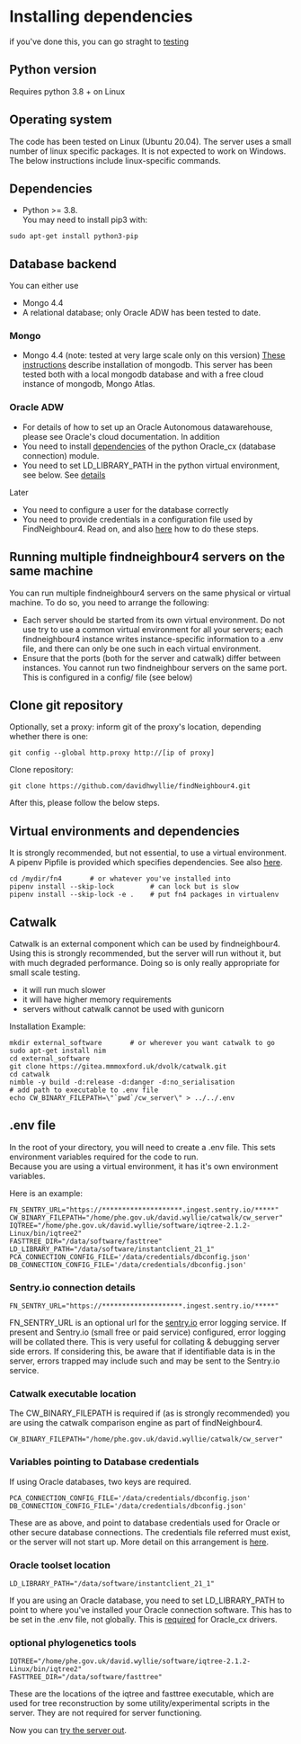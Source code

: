Installing dependencies
=============================================
if you've done this, you can go straght to [testing](Testing.md)

Python version
--------------
Requires python 3.8 + on Linux

Operating system
----------------
The code has been tested on Linux (Ubuntu 20.04).  The server uses a small number of linux specific packages.  It is not expected to work on Windows. 
The below instructions include linux-specific commands.

Dependencies
------------
* Python >= 3.8.  
You may need to install pip3 with: 
```
sudo apt-get install python3-pip
```

Database backend
----------------
You can either use 
* Mongo 4.4
* A relational database; only Oracle ADW has been tested to date.

### Mongo
* Mongo 4.4 (note: tested at very large scale only on this version)
[These instructions](mongoinstall.md) describe installation of mongodb.
This server has been tested both with a local mongodb database and with a free cloud instance of mongodb, Mongo Atlas.

### Oracle ADW
* For details of how to set up an Oracle Autonomous datawarehouse, please see Oracle's cloud documentation.
In addition
* You need to install [dependencies]((https://cx-oracle.readthedocs.io/en/latest/user_guide/initialization.html)) of the python Oracle_cx (database connection) module. 
* You need to set LD_LIBRARY_PATH in the python virtual environment, see below.
See [details](configuring_oracle_connections.md)  

Later
* You need to configure a user for the database correctly
* You need to provide credentials in a configuration file used by FindNeighbour4.
Read on, and also [here](configuring_oracle_connections.md) how to do these steps.  

Running multiple findneighbour4 servers on the same machine
-----------------------------------------------------------
You can run multiple findneighbour4 servers on the same physical or virtual machine.  To do so, you need to arrange the following:
* Each server should be started from its own virtual environment.  Do not use try to use a common virtual environment for all your servers; each findneighbour4 instance writes instance-specific information to a .env file, and there can only be one such in each virtual environment.
* Ensure that the ports (both for the server and catwalk) differ between instances.  You cannot run two findneighbour servers on the same port.  This is configured in a config/ file (see below)

Clone git repository
---------------------
Optionally, set a proxy: inform git of the proxy's location, depending whether there is one:
```
git config --global http.proxy http://[ip of proxy]
```

Clone repository:
```
git clone https://github.com/davidhwyllie/findNeighbour4.git
```

After this, please follow the below steps.

Virtual environments and dependencies
-------------------------------------
It is strongly recommended, but not essential, to use a virtual environment.
A pipenv Pipfile is provided which specifies dependencies.  See also [here](dependencies.md).

```
cd /mydir/fn4       # or whatever you've installed into
pipenv install --skip-lock         # can lock but is slow
pipenv install --skip-lock -e .    # put fn4 packages in virtualenv 
```

Catwalk
--------
Catwalk is an external component which can be used by findneighbour4.  Using this is strongly recommended, but the server will run without it, but with much degraded performance.  Doing so is only really appropriate for small scale testing.
* it will run much slower
* it will have higher memory requirements
* servers without catwalk cannot be used with gunicorn  

Installation Example:

```
mkdir external_software       # or wherever you want catwalk to go
sudo apt-get install nim
cd external_software
git clone https://gitea.mmmoxford.uk/dvolk/catwalk.git
cd catwalk
nimble -y build -d:release -d:danger -d:no_serialisation
# add path to executable to .env file 
echo CW_BINARY_FILEPATH=\"`pwd`/cw_server\" > ../../.env
```

.env file
---------

In the root of your directory, you will need to create a .env file.  This sets environment variables required for the code to run.   
Because you are using a virtual environment, it has it's own environment variables.

Here is an example:
```
FN_SENTRY_URL="https://********************.ingest.sentry.io/*****"
CW_BINARY_FILEPATH="/home/phe.gov.uk/david.wyllie/catwalk/cw_server"
IQTREE="/home/phe.gov.uk/david.wyllie/software/iqtree-2.1.2-Linux/bin/iqtree2"
FASTTREE_DIR="/data/software/fasttree"
LD_LIBRARY_PATH="/data/software/instantclient_21_1"
PCA_CONNECTION_CONFIG_FILE='/data/credentials/dbconfig.json'
DB_CONNECTION_CONFIG_FILE='/data/credentials/dbconfig.json'
```
### Sentry.io connection details
```
FN_SENTRY_URL="https://********************.ingest.sentry.io/*****"
```

FN_SENTRY_URL is an optional url for the [sentry.io](sentry.io) error logging service.  If present and Sentry.io (small free or paid service) configured, error logging will be collated there.    This is very useful for collating  & debugging server side errors.   If considering this, be aware that if identifiable data is in the server, errors trapped may include such and may be sent to the Sentry.io service. 

### Catwalk executable location
The CW_BINARY_FILEPATH is required if (as is strongly recommended) you are using the catwalk comparison engine as part of findNeighbour4.
```
CW_BINARY_FILEPATH="/home/phe.gov.uk/david.wyllie/catwalk/cw_server"
```

### Variables pointing to Database credentials
If using Oracle databases, two keys are required.  
```
PCA_CONNECTION_CONFIG_FILE='/data/credentials/dbconfig.json'
DB_CONNECTION_CONFIG_FILE='/data/credentials/dbconfig.json'
```
These are as above, and point to database credentials used for Oracle or other secure database connections.  The credentials file referred must exist, or the server will not start up.
More detail on this arrangement is [here](database_credentials.md).



### Oracle toolset location
```
LD_LIBRARY_PATH="/data/software/instantclient_21_1"
```
If you are using an Oracle database, you need to set LD_LIBRARY_PATH to point to where you've installed your Oracle connection software.  This has to be set in the .env file, not globally.  This is [required](https://cx-oracle.readthedocs.io/en/latest/user_guide/initialization.html) for Oracle_cx drivers.


### optional phylogenetics tools
```
IQTREE="/home/phe.gov.uk/david.wyllie/software/iqtree-2.1.2-Linux/bin/iqtree2"
FASTTREE_DIR="/data/software/fasttree"
```
These are the locations of the iqtree and fasttree executable, which are used for tree reconstruction by some utility/experimental scripts in the server.  They are not required for server functioning.

Now you can [try the server out](Testing.md).
